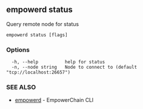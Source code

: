 ## empowerd status

Query remote node for status

```
empowerd status [flags]
```

### Options

```
  -h, --help          help for status
  -n, --node string   Node to connect to (default "tcp://localhost:26657")
```

### SEE ALSO

* [empowerd](empowerd.md)	 - EmpowerChain CLI

